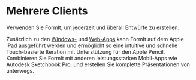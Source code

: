 # Mehrere Clients

Verwenden Sie FormIt, um jederzeit und überall Entwürfe zu erstellen.

Zusätzlich zu den [Windows-](https://formit.autodesk.com/download) und [Web-Apps](https://formit.autodesk.com/app) kann FormIt auf dem Apple iPad ausgeführt werden und ermöglicht so eine intuitive und schnelle Touch-basierte Iteration mit Unterstützung für den Apple Pencil. Kombinieren Sie FormIt mit anderen leistungsstarken Mobil-Apps wie Autodesk Sketchbook Pro, und erstellen Sie komplette Präsentationen von unterwegs.

